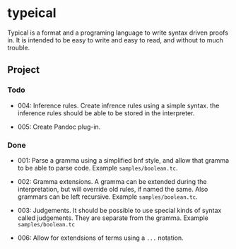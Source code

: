 # typeical

Typical is a format and a programing language to write syntax driven
proofs in. It is intended to be easy to write and easy to read, and
without to much trouble. 


## Project

### Todo

-   004: Inference rules. Create infrence rules using a simple syntax.
    the inference rules should be able to be stored in the interpreter.

-   005: Create Pandoc plug-in.

### Done

-   001: Parse a gramma using a simplified bnf style, and allow that
    gramma to be able to parse code. Example `samples/boolean.tc`.

-   002: Gramma extensions. A gramma can be extended during the
    interpretation, but will override old rules, if named the same.
    Also grammars can be left recursive.
    Example `samples/boolean.tc`.

-   003: Judgements. It should be possible to use special kinds of
    syntax called judgements. They are separate from the gramma. Example
    `samples/boolean.tc`

-   006: Allow for extendsions of terms using a `...` notation.


